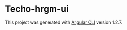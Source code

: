 # Techo-hrgm-ui

This project was generated with [Angular CLI](https://github.com/angular/angular-cli) version 1.2.7.
